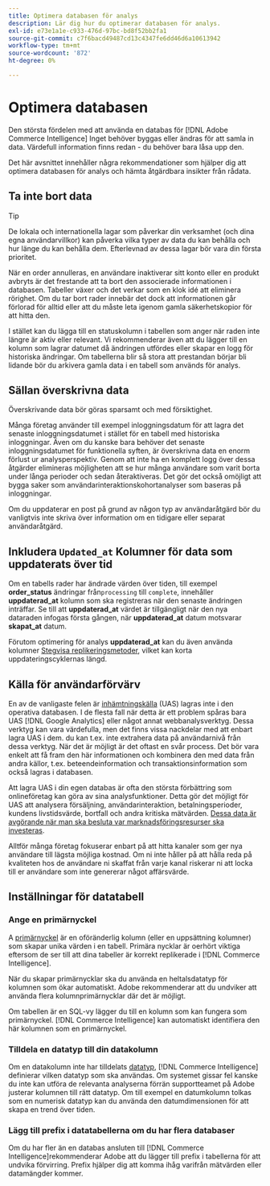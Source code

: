 ```yaml
---
title: Optimera databasen för analys
description: Lär dig hur du optimerar databasen för analys.
exl-id: e73e1a1e-c933-476d-97bc-bd8f52bb2fa1
source-git-commit: c7f6bacd49487cd13c4347fe6dd46d6a10613942
workflow-type: tm+mt
source-wordcount: '872'
ht-degree: 0%

---
```


# Optimera databasen

Den största fördelen med att använda en databas för [!DNL Adobe Commerce Intelligence] Inget behöver byggas eller ändras för att samla in data. Värdefull information finns redan - du behöver bara låsa upp den.

Det här avsnittet innehåller några rekommendationer som hjälper dig att optimera databasen för analys och hämta åtgärdbara insikter från rådata.

## Ta inte bort data

>[!TIP]
>
>De lokala och internationella lagar som påverkar din verksamhet (och dina egna användarvillkor) kan påverka vilka typer av data du kan behålla och hur länge du kan behålla dem. Efterlevnad av dessa lagar bör vara din första prioritet.

När en order annulleras, en användare inaktiverar sitt konto eller en produkt avbryts är det frestande att ta bort den associerade informationen i databasen. Tabeller växer och det verkar som en klok idé att eliminera rörighet. Om du tar bort rader innebär det dock att informationen går förlorad för alltid eller att du måste leta igenom gamla säkerhetskopior för att hitta den.

I stället kan du lägga till en statuskolumn i tabellen som anger när raden inte längre är aktiv eller relevant. Vi rekommenderar även att du lägger till en kolumn som lagrar datumet då ändringen utfördes eller skapar en logg för historiska ändringar. Om tabellerna blir så stora att prestandan börjar bli lidande bör du arkivera gamla data i en tabell som används för analys.

## Sällan överskrivna data

Överskrivande data bör göras sparsamt och med försiktighet.

Många företag använder till exempel inloggningsdatum för att lagra det senaste inloggningsdatumet i stället för en tabell med historiska inloggningar. Även om du kanske bara behöver det senaste inloggningsdatumet för funktionella syften, är överskrivna data en enorm förlust ur analysperspektiv. Genom att inte ha en komplett logg över dessa åtgärder elimineras möjligheten att se hur många användare som varit borta under långa perioder och sedan återaktiveras. Det gör det också omöjligt att bygga saker som användarinteraktionskohortanalyser som baseras på inloggningar.

Om du uppdaterar en post på grund av någon typ av användaråtgärd bör du vanligtvis inte skriva över information om en tidigare eller separat användaråtgärd.

## Inkludera `Updated_at` Kolumner för data som uppdaterats över tid

Om en tabells rader har ändrade värden över tiden, till exempel **order\_status** ändringar från`processing` till `complete`, innehåller **uppdaterad\_at** kolumn som ska registreras när den senaste ändringen inträffar. Se till att **uppdaterad\_at** värdet är tillgängligt när den nya dataraden infogas första gången, när **uppdaterad\_at** datum motsvarar **skapat\_at** datum.

Förutom optimering för analys **uppdaterad\_at** kan du även använda kolumner [Stegvisa replikeringsmetoder](../data-analyst/data-warehouse-mgr/cfg-replication-methods.md), vilket kan korta uppdateringscyklernas längd.

## Källa för användarförvärv

En av de vanligaste felen är [inhämtningskälla](../data-analyst/analysis/google-track-user-acq.md) (UAS) lagras inte i den operativa databasen. I de flesta fall när detta är ett problem spåras bara UAS [!DNL Google Analytics] eller något annat webbanalysverktyg. Dessa verktyg kan vara värdefulla, men det finns vissa nackdelar med att enbart lagra UAS i dem. du kan t.ex. inte extrahera data på användarnivå från dessa verktyg. När det är möjligt är det oftast en svår process. Det bör vara enkelt att få fram den här informationen och kombinera den med data från andra källor, t.ex. beteendeinformation och transaktionsinformation som också lagras i databasen.

Att lagra UAS i din egen databas är ofta den största förbättring som onlineföretag kan göra av sina analysfunktioner. Detta gör det möjligt för UAS att analysera försäljning, användarinteraktion, betalningsperioder, kundens livstidsvärde, bortfall och andra kritiska mätvärden. [Dessa data är avgörande när man ska besluta var marknadsföringsresurser ska investeras](../data-analyst/analysis/most-value-source-channel.md).

Alltför många företag fokuserar enbart på att hitta kanaler som ger nya användare till lägsta möjliga kostnad. Om ni inte håller på att hålla reda på kvaliteten hos de användare ni skaffat från varje kanal riskerar ni att locka till er användare som inte genererar något affärsvärde.

## Inställningar för datatabell

### Ange en primärnyckel

A [primärnyckel](https://en.wikipedia.org/wiki/Unique_key) är en oföränderlig kolumn (eller en uppsättning kolumner) som skapar unika värden i en tabell. Primära nycklar är oerhört viktiga eftersom de ser till att dina tabeller är korrekt replikerade i [!DNL Commerce Intelligence].

När du skapar primärnycklar ska du använda en heltalsdatatyp för kolumnen som ökar automatiskt. Adobe rekommenderar att du undviker att använda flera kolumnprimärnycklar där det är möjligt.

Om tabellen är en SQL-vy lägger du till en kolumn som kan fungera som primärnyckel. [!DNL Commerce Intelligence] kan automatiskt identifiera den här kolumnen som en primärnyckel.

### Tilldela en datatyp till din datakolumn

Om en datakolumn inte har tilldelats [datatyp](https://en.wikipedia.org/wiki/Data_type), [!DNL Commerce Intelligence] definierar vilken datatyp som ska användas. Om systemet gissar fel kanske du inte kan utföra de relevanta analyserna förrän supportteamet på Adobe justerar kolumnen till rätt datatyp. Om till exempel en datumkolumn tolkas som en numerisk datatyp kan du använda den datumdimensionen för att skapa en trend över tiden.

### Lägg till prefix i datatabellerna om du har flera databaser

Om du har fler än en databas ansluten till [!DNL Commerce Intelligence]rekommenderar Adobe att du lägger till prefix i tabellerna för att undvika förvirring. Prefix hjälper dig att komma ihåg varifrån mätvärden eller datamängder kommer.

